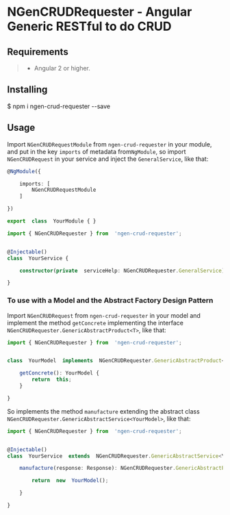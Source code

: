# NGenCRUDRequester - Angular Generic RESTful to do CRUD

## Requirements

>- Angular 2 or higher.

## Installing

$ npm i ngen-crud-requester --save

## Usage

Import ```NGenCRUDRequestModule``` from ```ngen-crud-requester``` in your module, and put in the key ```imports``` of metadata from```NgModule```, so import ```NGenCRUDRequest``` in your service and inject the ```GeneralService```, like that:


```typescript
@NgModule({

    imports: [
        NGenCRUDRequestModule
    ]

})

export  class  YourModule { }
```

```typescript
import { NGenCRUDRequester } from  'ngen-crud-requester';


@Injectable()
class  YourService {

    constructor(private  serviceHelp: NGenCRUDRequester.GeneralService) { }

}
```



### To use with a Model and the Abstract Factory Design Pattern

Import ```NGenCRUDRequest``` from ```ngen-crud-requester``` in your model and implement the method ```getConcrete``` implementing the interface ```NGenCRUDRequester.GenericAbstractProduct<T>```, like that:

```typescript
import { NGenCRUDRequester } from  'ngen-crud-requester';


class  YourModel  implements  NGenCRUDRequester.GenericAbstractProduct<YourModel> {

    getConcrete(): YourModel {
        return  this;
    }

}
```

So implements the method ```manufacture``` extending the abstract class ```NGenCRUDRequester.GenericAbstractService<YourModel>```, like that:

```typescript
import { NGenCRUDRequester } from  'ngen-crud-requester';


@Injectable()
class  YourService  extends  NGenCRUDRequester.GenericAbstractService<YourModel> {

    manufacture(response: Response): NGenCRUDRequester.GenericAbstractProduct<YourModel> {

        return  new  YourModel();

    }

}
```
